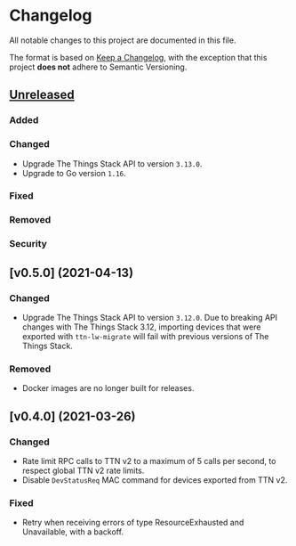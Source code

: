 # Changelog

All notable changes to this project are documented in this file.

The format is based on [Keep a Changelog](https://keepachangelog.com/en/1.0.0/), with the exception that this project **does not** adhere to Semantic Versioning.

## [Unreleased]

### Added

### Changed

- Upgrade The Things Stack API to version `3.13.0`.
- Upgrade to Go version `1.16`.

### Fixed

### Removed

### Security

## [v0.5.0] (2021-04-13)

### Changed

- Upgrade The Things Stack API to version `3.12.0`. Due to breaking API changes with The Things Stack 3.12, importing devices that were exported with `ttn-lw-migrate` will fail with previous versions of The Things Stack.

### Removed

- Docker images are no longer built for releases.

## [v0.4.0] (2021-03-26)

### Changed

- Rate limit RPC calls to TTN v2 to a maximum of 5 calls per second, to respect global TTN v2 rate limits.
- Disable `DevStatusReq` MAC command for devices exported from TTN v2.

### Fixed

- Retry when receiving errors of type ResourceExhausted and Unavailable, with a backoff.

<!--
NOTE: These links should respect backports. See https://github.com/TheThingsNetwork/lorawan-stack/pull/1444/files#r333379706.
-->
[unreleased]: https://github.com/TheThingsNetwork/lorawan-stack-migrate/v0.5.0...master
[0.5.0]: https://github.com/TheThingsNetwork/lorawan-stack/compare/v0.4.0...v0.5.0
